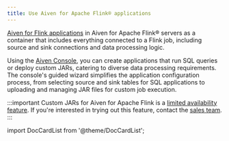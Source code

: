 ```yaml
---
title: Use Aiven for Apache Flink® applications
---
```


[Aiven for Flink applications](/docs/products/flink/concepts/flink-applications) in Aiven for Apache Flink® servers as a container that includes everything connected to a Flink job, including source and sink connections and data processing logic.

Using the [Aiven Console](https://console.aiven.io/), you can create
applications that run SQL queries or deploy custom JARs, catering to
diverse data processing requirements. The console's guided wizard
simplifies the application configuration process, from selecting source
and sink tables for SQL applications to uploading and managing JAR files
for custom job execution.

:::important
Custom JARs for Aiven for Apache Flink is a
[limited availability feature](/docs/platform/concepts/service-and-feature-releases#limited-availability-). If you're interested in trying out this feature, contact
the [sales team](http://aiven.io/contact).
:::

import DocCardList from '@theme/DocCardList';

<DocCardList/>

